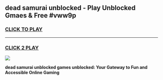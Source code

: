 
## dead samurai unblocked - Play Unblocked Gmaes & Free #vww9p
<h3>
<a href="https://news.freeplayer.one?title=dead_samurai_unblocked&ref=24F">CLICK TO PLAY</a></h3>
<hr>

<h3>
<a href="https://news.freeplayer.one?title=dead_samurai_unblocked&ref=24F">CLICK 2 PLAY</a>
  
</h3>

<a href="https://news.freeplayer.one?title=dead_samurai_unblocked&ref=24F/"><img src="https://clearcache.store/games.png"></a>


**dead samurai unblocked games unblocked: Your Gateway to Fun and Accessible Online Gaming**
